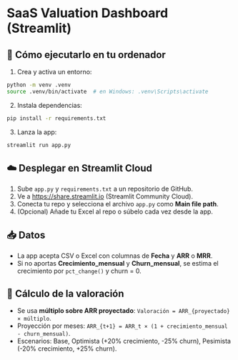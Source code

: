 
# SaaS Valuation Dashboard (Streamlit)

## 🚀 Cómo ejecutarlo en tu ordenador
1) Crea y activa un entorno:
```bash
python -m venv .venv
source .venv/bin/activate  # en Windows: .venv\Scripts\activate
```
2) Instala dependencias:
```bash
pip install -r requirements.txt
```
3) Lanza la app:
```bash
streamlit run app.py
```

## ☁️ Desplegar en Streamlit Cloud
1) Sube `app.py` y `requirements.txt` a un repositorio de GitHub.
2) Ve a https://share.streamlit.io (Streamlit Community Cloud).
3) Conecta tu repo y selecciona el archivo `app.py` como **Main file path**.
4) (Opcional) Añade tu Excel al repo o súbelo cada vez desde la app.

## 📥 Datos
- La app acepta CSV o Excel con columnas de **Fecha** y **ARR** o **MRR**.
- Si no aportas **Crecimiento_mensual** y **Churn_mensual**, se estima el crecimiento por `pct_change()` y churn = 0.

## 🧮 Cálculo de la valoración
- Se usa **múltiplo sobre ARR proyectado**: `Valoración = ARR_{proyectado} × múltiplo`.
- Proyección por meses: `ARR_{t+1} = ARR_t × (1 + crecimiento_mensual - churn_mensual)`.
- Escenarios: Base, Optimista (+20% crecimiento, -25% churn), Pesimista (-20% crecimiento, +25% churn).

